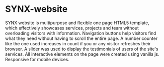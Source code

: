 # SYNX-website
SYNX website is multipurpose and flexible one page HTML5 template, which effectively showcases services, projects and team without overloading visitors with information. 
Navigation buttons help visitors find what they need without having to scroll the entire page.
A number counter like the one used increases in count if you or any visitor refreshes their browser.
A slider was used to display the testimonials of users of the site's services.
All interactive elements on the page were created using vanilla js.
Responsive for mobile devices.
